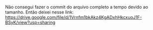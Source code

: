Não consegui fazer o commit do arquivo completo a tempo devido ao tamanho.
Então deixei nesse link: https://drive.google.com/file/d/1Vrnfm1bkAkz4KgADxhHkcxuoJ1F-BSyK/view?usp=sharing
